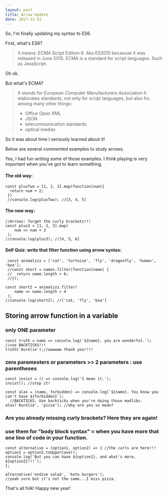 ```yaml
---
layout: post
title: Arrow Update
date: 2017-12-31
---
```


So, I'm finally updating my syntax to ES6.

First, what's ES6?

> it means: *ECMA Script* Edition 6. Aka ES2015 becasuse it was released in June 2015. 
> ECMA is a standard for script languages. Such as JavaScript.

Oh ok.

But what's ECMA?

> It stands for *E*uropean *C*omputer *M*anufacturers *A*ssociation
> It elaborates standards, not only for script languages, but also for, among many other things: 
> * Office Open XML
> * JSON
> * telecommunication standards
> * optical medias


So it was about time I seriously learned about it!

Below are several commented examples to study arrows.

Yes, I had fun writing some of those examples. I think playing is very important when you've got to learn something.

#### The old way:
    const plusTwo = [1, 2, 3].map(function(num){
      return num + 2;
     })
     //console.log(plusTwo); //[3, 4, 5]


#### The new way:

    //Arrows: forget the curly brackets!!!
    const plus3 = [1, 2, 3].map(
        num => num + 3
     );
    //console.log(plus3); //[4, 5, 6]


#### Self Quiz: write that filter function using arrow syntax: 
~~~~~~
 const animalzzz = ['cat', 'tortoise', 'fly', 'dragonfly', 'human', 'boa'];
 //const short = names.filter(function(name) {
 //  return name.length > 6;
 //});

const short2 = animalzzz.filter(
    name => name.length < 4
 );
//console.log(short2); //['cat, 'fly', 'boa']
~~~~~~

## Storing arrow function in a variable

### only ONE parameter

    const truth = name => console.log(`${name}, you are wonderful.`); 
    //use BACKTICKS!!!
    truth('Aurelie');//awwwww thank you!!!!
     
### zero paramesters or parameters >= 2 parameters : use parentheses

~~~~
const insist = () => console.log('I mean it.');
insist(); //stop it!

const alas = (name, forbidden) => console.log(`${name}. You know you can't have ${forbidden}`);
  //BACKTICKS. Use backticks when you're doing those madlibs.
alas('Aurelie', 'pizza'); //why are you so mean?
~~~~

### Are you already missing curly brackets? Here they are again!
### use them for "body block syntax" = when you have more that one line of code in your function.
   
    const alternative = (option1, option2) => { //the curls are here!!!
    option2 = option2.toUpperCase();
    console.log(`But you can have ${option1}, and what's more, ${option2}!!!`);
    };

    alternative('endive salad', 'keto burgers'); 
    //yeah sure but it's not the same...I miss pizza.

That's all folk! Happy new year!
